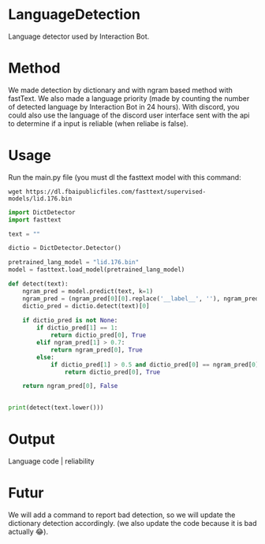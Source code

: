 # LanguageDetection

Language detector used by Interaction Bot.

# Method

We made detection by dictionary and with ngram based method with fastText.
We also made a language priority (made by counting the number of detected language by Interaction Bot in 24 hours).
With discord, you could also use the language of the discord user interface sent with the api to determine if a input is reliable (when reliabe is false).

# Usage

Run the main.py file (you must dl the fasttext model with this command:   
```
wget https://dl.fbaipublicfiles.com/fasttext/supervised-models/lid.176.bin
```

```py
import DictDetector
import fasttext

text = ""

dictio = DictDetector.Detector()

pretrained_lang_model = "lid.176.bin"
model = fasttext.load_model(pretrained_lang_model)

def detect(text):
    ngram_pred = model.predict(text, k=1)
    ngram_pred = (ngram_pred[0][0].replace('__label__', ''), ngram_pred[1][0])
    dictio_pred = dictio.detect(text)[0]
    
    if dictio_pred is not None:
        if dictio_pred[1] == 1:
            return dictio_pred[0], True
        elif ngram_pred[1] > 0.7:
            return ngram_pred[0], True 
        else:
            if dictio_pred[1] > 0.5 and dictio_pred[0] == ngram_pred[0]:
                return dictio_pred[0], True

    return ngram_pred[0], False
    

print(detect(text.lower()))
```

# Output

Language code | reliability

# Futur

We will add a command to report bad detection, so we will update the dictionary detection accordingly. (we also update the code because it is bad actually 😂).
